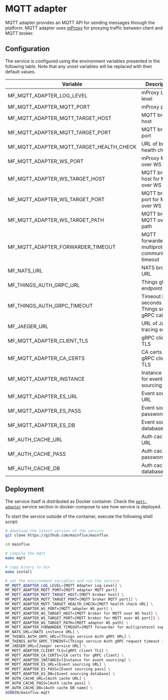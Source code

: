 # MQTT adapter

MQTT adapter provides an MQTT API for sending messages through the platform.
MQTT adapter uses [mProxy](https://github.com/mainflux/mproxy) for proxying
traffic between client and MQTT broker.

## Configuration

The service is configured using the environment variables presented in the
following table. Note that any unset variables will be replaced with their
default values.

| Variable                                 | Description                                            | Default               |
|------------------------------------------|--------------------------------------------------------|-----------------------|
| MF_MQTT_ADAPTER_LOG_LEVEL                | mProxy Log level                                       | error                 |
| MF_MQTT_ADAPTER_MQTT_PORT                | mProxy port                                            | 1883                  |
| MF_MQTT_ADAPTER_MQTT_TARGET_HOST         | MQTT broker host                                       | 0.0.0.0               |
| MF_MQTT_ADAPTER_MQTT_TARGET_PORT         | MQTT broker port                                       | 1883                  |
| MF_MQTT_ADAPTER_MQTT_TARGET_HEALTH_CHECK | URL of broker health check                             | ""                    |
| MF_MQTT_ADAPTER_WS_PORT                  | mProxy MQTT over WS port                               | 8080                  |
| MF_MQTT_ADAPTER_WS_TARGET_HOST           | MQTT broker host for MQTT over WS                      | localhost             |
| MF_MQTT_ADAPTER_WS_TARGET_PORT           | MQTT broker port for MQTT over WS                      | 8080                  |
| MF_MQTT_ADAPTER_WS_TARGET_PATH           | MQTT broker MQTT over WS path                          | /mqtt                 |
| MF_MQTT_ADAPTER_FORWARDER_TIMEOUT        | MQTT forwarder for multiprotocol communication timeout | 30s                   |
| MF_NATS_URL                              | NATS broker URL                                        | nats://127.0.0.1:4222 |
| MF_THINGS_AUTH_GRPC_URL                  | Things gRPC endpoint URL                               | localhost:8181        |
| MF_THINGS_AUTH_GRPC_TIMEOUT              | Timeout in seconds for Things service gRPC calls       | 1s                    |
| MF_JAEGER_URL                            | URL of Jaeger tracing service                          | ""                    |
| MF_MQTT_ADAPTER_CLIENT_TLS               | gRPC client TLS                                        | false                 |
| MF_MQTT_ADAPTER_CA_CERTS                 | CA certs for gRPC client TLS                           | ""                    |
| MF_MQTT_ADAPTER_INSTANCE                 | Instance name for event sourcing                       | ""                    |
| MF_MQTT_ADAPTER_ES_URL                   | Event sourcing URL                                     | localhost:6379        |
| MF_MQTT_ADAPTER_ES_PASS                  | Event sourcing password                                | ""                    |
| MF_MQTT_ADAPTER_ES_DB                    | Event sourcing database                                | "0"                   |
| MF_AUTH_CACHE_URL                        | Auth cache URL                                         | localhost:6379        |
| MF_AUTH_CACHE_PASS                       | Auth cache password                                    | ""                    |
| MF_AUTH_CACHE_DB                         | Auth cache database                                    | "0"                   |

## Deployment

The service itself is distributed as Docker container. Check the [`mqtt-adapter`](https://github.com/mainflux/mainflux/blob/master/docker/docker-compose.yml#L219-L243) service section in 
docker-compose to see how service is deployed.

To start the service outside of the container, execute the following shell script:

```bash
# download the latest version of the service
git clone https://github.com/mainflux/mainflux

cd mainflux

# compile the mqtt
make mqtt

# copy binary to bin
make install

# set the environment variables and run the service
MF_MQTT_ADAPTER_LOG_LEVEL=[MQTT Adapter Log Level] \
MF_MQTT_ADAPTER_MQTT_PORT=[MQTT adapter MQTT port]
MF_MQTT_ADAPTER_MQTT_TARGET_HOST=[MQTT broker host] \
MF_MQTT_ADAPTER_MQTT_TARGET_PORT=[MQTT broker MQTT port]] \
MF_MQTT_ADAPTER_MQTT_TARGET_HEALTH_CHECK=[MQTT health check URL] \
MF_MQTT_ADAPTER_WS_PORT=[MQTT adapter WS port] \
MF_MQTT_ADAPTER_WS_TARGET_HOST=[MQTT broker for MQTT over WS host] \
MF_MQTT_ADAPTER_WS_TARGET_PORT=[MQTT broker for MQTT over WS port]] \
MF_MQTT_ADAPTER_WS_TARGET_PATH=[MQTT adapter WS path] \
MF_MQTT_ADAPTER_FORWARDER_TIMEOUT=[MQTT forwarder for multiprotocol support timeout] \
MF_NATS_URL=[NATS instance URL] \
MF_THINGS_AUTH_GRPC_URL=[Things service Auth gRPC URL] \
MF_THINGS_AUTH_GRPC_TIMEOUT=[Things service Auth gRPC request timeout in seconds] \
MF_JAEGER_URL=[Jaeger service URL] \
MF_MQTT_ADAPTER_CLIENT_TLS=[gRPC client TLS] \
MF_MQTT_ADAPTER_CA_CERTS=[CA certs for gRPC client] \
MF_MQTT_ADAPTER_INSTANCE=[Instance for event sourcing] \
MF_MQTT_ADAPTER_ES_URL=[Event sourcing URL] \
MF_MQTT_ADAPTER_ES_PASS=[Event sourcing pass] \
MF_MQTT_ADAPTER_ES_DB=[Event sourcing database] \
MF_AUTH_CACHE_URL=[Auth cache URL] \
MF_AUTH_CACHE_PASS=[Auth cache pass] \
MF_AUTH_CACHE_DB=[Auth cache DB name] \
$GOBIN/mainflux-mqtt
```
